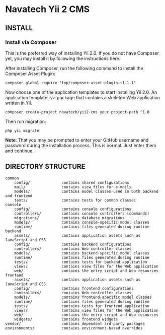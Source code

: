 Navatech Yii 2 CMS
===============================
INSTALL
-------------------

### Install via Composer

This is the preferred way of installing Yii 2.0. If you do not have Composer yet, you may install it by following the instructions here.

After installing Composer, run the following command to install the Composer Asset Plugin:

```
composer global require "fxp/composer-asset-plugin:~1.1.1"
```
Now choose one of the application templates to start installing Yii 2.0. An application template is a package that contains a skeleton Web application written in Yii.

```
composer create-project navatech/yii2-cms your-project-path ^1.0
```

Then run migration:
```
php yii migrate
```

**Note**: That you may be prompted to enter your GitHub username and password during the installation process. This is normal. Just enter them and continue.

DIRECTORY STRUCTURE
-------------------

```
common
    config/              contains shared configurations
    mail/                contains view files for e-mails
    models/              contains model classes used in both backend and frontend
    tests/               contains tests for common classes    
console
    config/              contains console configurations
    controllers/         contains console controllers (commands)
    migrations/          contains database migrations
    models/              contains console-specific model classes
    runtime/             contains files generated during runtime
backend
    assets/              contains application assets such as JavaScript and CSS
    config/              contains backend configurations
    controllers/         contains Web controller classes
    models/              contains backend-specific model classes
    runtime/             contains files generated during runtime
    tests/               contains tests for backend application    
    views/               contains view files for the Web application
    web/                 contains the entry script and Web resources
frontend
    assets/              contains application assets such as JavaScript and CSS
    config/              contains frontend configurations
    controllers/         contains Web controller classes
    models/              contains frontend-specific model classes
    runtime/             contains files generated during runtime
    tests/               contains tests for frontend application
    views/               contains view files for the Web application
    web/                 contains the entry script and Web resources
    widgets/             contains frontend widgets
vendor/                  contains dependent 3rd-party packages
environments/            contains environment-based overrides
```
